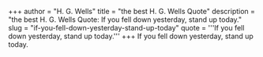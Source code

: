 +++
author = "H. G. Wells"
title = "the best H. G. Wells Quote"
description = "the best H. G. Wells Quote: If you fell down yesterday, stand up today."
slug = "if-you-fell-down-yesterday-stand-up-today"
quote = '''If you fell down yesterday, stand up today.'''
+++
If you fell down yesterday, stand up today.
